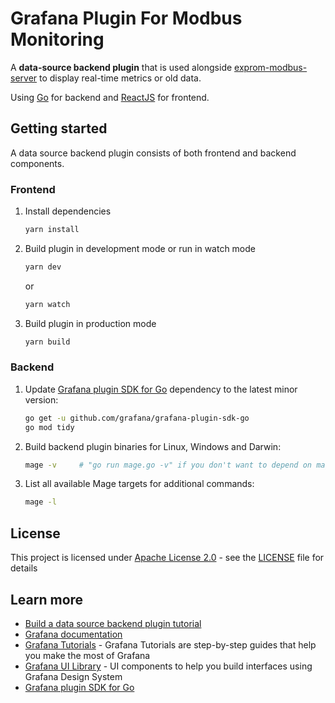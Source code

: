 # Grafana Plugin For Modbus Monitoring

A <b>data-source backend plugin</b> that is used alongside [exprom-modbus-server](https://github.com/Hathoute/exprom-modbus-server) to display real-time metrics or old data. 

Using [Go](https://go.dev/) for backend and [ReactJS](https://fr.reactjs.org/) for frontend.

## Getting started

A data source backend plugin consists of both frontend and backend components.

### Frontend

1. Install dependencies

   ```bash
   yarn install
   ```

2. Build plugin in development mode or run in watch mode

   ```bash
   yarn dev
   ```

   or

   ```bash
   yarn watch
   ```

3. Build plugin in production mode

   ```bash
   yarn build
   ```

### Backend

1. Update [Grafana plugin SDK for Go](https://grafana.com/docs/grafana/latest/developers/plugins/backend/grafana-plugin-sdk-for-go/) dependency to the latest minor version:

   ```bash
   go get -u github.com/grafana/grafana-plugin-sdk-go
   go mod tidy
   ```

2. Build backend plugin binaries for Linux, Windows and Darwin:

   ```bash
   mage -v     # "go run mage.go -v" if you don't want to depend on mage
   ```

3. List all available Mage targets for additional commands:

   ```bash
   mage -l
   ```

## License

This project is licensed under [Apache License 2.0](LICENSE) - see the [LICENSE](LICENSE) file for details

## Learn more

- [Build a data source backend plugin tutorial](https://grafana.com/tutorials/build-a-data-source-backend-plugin)
- [Grafana documentation](https://grafana.com/docs/)
- [Grafana Tutorials](https://grafana.com/tutorials/) - Grafana Tutorials are step-by-step guides that help you make the most of Grafana
- [Grafana UI Library](https://developers.grafana.com/ui) - UI components to help you build interfaces using Grafana Design System
- [Grafana plugin SDK for Go](https://grafana.com/docs/grafana/latest/developers/plugins/backend/grafana-plugin-sdk-for-go/)
